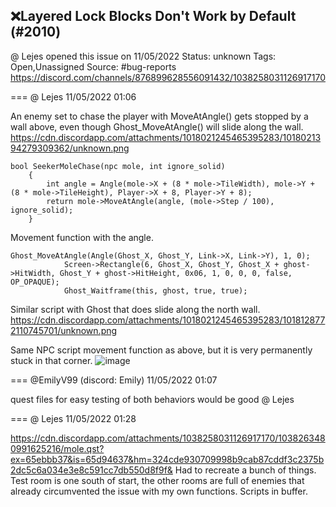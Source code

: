 ## ❌Layered Lock Blocks Don't Work by Default (#2010)
@ Lejes opened this issue on 11/05/2022
Status: unknown
Tags: Open,Unassigned
Source: #bug-reports https://discord.com/channels/876899628556091432/1038258031126917170


=== @ Lejes 11/05/2022 01:06

An enemy set to chase the player with MoveAtAngle() gets stopped by a wall above, even though Ghost_MoveAtAngle() will slide along the wall.
https://cdn.discordapp.com/attachments/1018021245465395283/1018021394279309362/unknown.png

```
bool SeekerMoleChase(npc mole, int ignore_solid)
    {
        int angle = Angle(mole->X + (8 * mole->TileWidth), mole->Y + (8 * mole->TileHeight), Player->X + 8, Player->Y + 8);
        return mole->MoveAtAngle(angle, (mole->Step / 100), ignore_solid);
    }
```
Movement function with the angle.

```
Ghost_MoveAtAngle(Angle(Ghost_X, Ghost_Y, Link->X, Link->Y), 1, 0);
            Screen->Rectangle(6, Ghost_X, Ghost_Y, Ghost_X + ghost->HitWidth, Ghost_Y + ghost->HitHeight, 0x06, 1, 0, 0, 0, false, OP_OPAQUE);
            Ghost_Waitframe(this, ghost, true, true);
```
Similar script with Ghost that does slide along the north wall.
https://cdn.discordapp.com/attachments/1018021245465395283/1018128772110745701/unknown.png

Same NPC script movement function as above, but it is very permanently stuck in that corner.
![image](https://cdn.discordapp.com/attachments/1038258031126917170/1038258119198904320/unknown.png?ex=65ebb639&is=65d94139&hm=1854d383e92fbb6ee2cce2201502d9ba69c929a8074204667c7b1cbc435c3d60&)

=== @EmilyV99 (discord: Emily) 11/05/2022 01:07

quest files for easy testing of both behaviors would be good
@ Lejes

=== @ Lejes 11/05/2022 01:28


https://cdn.discordapp.com/attachments/1038258031126917170/1038263480991625216/mole.qst?ex=65ebbb37&is=65d94637&hm=324cde930709998b9cab87cddf3c2375b2dc5c6a034e3e8c591cc7db550d8f9f&
Had to recreate a bunch of things. Test room is one south of start, the other rooms are full of enemies that already circumvented the issue with my own functions.
Scripts in buffer.
